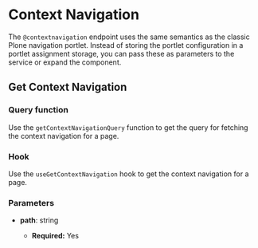 # Context Navigation

The `@contextnavigation` endpoint uses the same semantics as the classic Plone navigation portlet. Instead of storing the portlet configuration in a portlet assignment storage, you can pass these as parameters to the service or expand the component.

## Get Context Navigation

### Query function

Use the `getContextNavigationQuery` function to get the query for fetching the context navigation for a page.

### Hook

Use the `useGetContextNavigation` hook to get the context navigation for a page.

### Parameters

- **path**: string

  - **Required:** Yes
